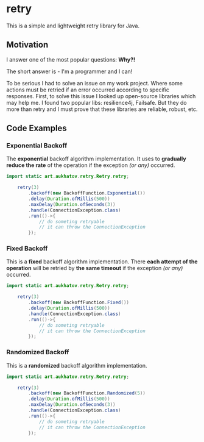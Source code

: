 # retry

This is a simple and lightweight retry library for Java.

## Motivation
I answer one of the most popular questions: **Why?!**

The short answer is - I'm a programmer and I can!

To be serious I had to solve an issue on my work project. Where some actions must be retried if an error occurred according to specific responses.
First, to solve this issue I looked up open-source libraries which may help me. I found two popular libs: resilience4j, Failsafe.
But they do more than retry and I must prove that these libraries are reliable, robust, etc.

## Code Examples

### Exponential Backoff

The **exponential** backoff algorithm implementation.
It uses to **gradually reduce the rate** of the operation if the exception _(or any)_ occurred.

```java
import static art.aukhatov.retry.Retry.retry;

    retry(3)
        .backoff(new BackoffFunction.Exponential())
        .delay(Duration.ofMillis(500))
        .maxDelay(Duration.ofSeconds(3))
        .handle(ConnectionException.class)
        .run(()->{
            // do someting retryable
            // it can throw the ConnectionException
        });
```

### Fixed Backoff

This is a **fixed** backoff algorithm implementation.
There **each attempt of the operation** will be retried by **the same timeout** if the exception _(or any)_ occurred.

```java
import static art.aukhatov.retry.Retry.retry;

    retry(3)
        .backoff(new BackoffFunction.Fixed())
        .delay(Duration.ofMillis(500))
        .handle(ConnectionException.class)
        .run(()->{
            // do someting retryable
            // it can throw the ConnectionException
        });
```

### Randomized Backoff

This is a **randomized** backoff algorithm implementation.

```java
import static art.aukhatov.retry.Retry.retry;

    retry(3)
        .backoff(new BackoffFunction.Randomized(5))
        .delay(Duration.ofMillis(500))
        .maxDelay(Duration.ofSeconds(3))
        .handle(ConnectionException.class)
        .run(()->{
            // do someting retryable
            // it can throw the ConnectionException
        });
```
